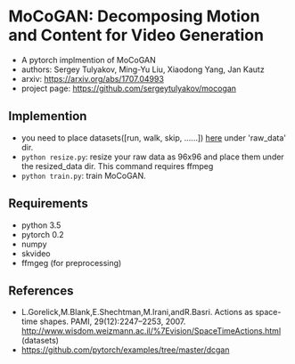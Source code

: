 # MoCoGAN: Decomposing Motion and Content for Video Generation

- A pytorch implmention of MoCoGAN
- authors: Sergey Tulyakov, Ming-Yu Liu, Xiaodong Yang, Jan Kautz
- arxiv: https://arxiv.org/abs/1707.04993
- project page: https://github.com/sergeytulyakov/mocogan


## Implemention

- you need to place datasets([run, walk, skip, ......]) [here](http://www.wisdom.weizmann.ac.il/%7Evision/SpaceTimeActions.html)  under 'raw_data' dir.
- `python resize.py`: resize your raw data as 96x96 and place them under the resized_data dir. This command requires ffmpeg
- `python train.py`: train MoCoGAN.


## Requirements

- python 3.5
- pytorch 0.2
- numpy
- skvideo
- ffmgeg (for preprocessing)


## References

- L.Gorelick,M.Blank,E.Shechtman,M.Irani,andR.Basri.
Actions as space-time shapes. PAMI, 29(12):2247–2253, 2007. http://www.wisdom.weizmann.ac.il/%7Evision/SpaceTimeActions.html (datasets)
- https://github.com/pytorch/examples/tree/master/dcgan  

